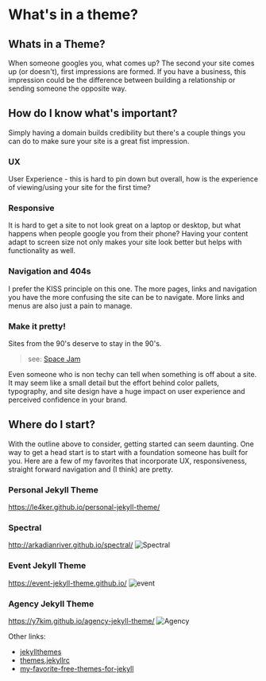 # What's in a theme?

## Whats in a Theme?
When someone googles you, what comes up? The second your site comes up (or doesn't), first impressions are formed.
If you have a business, this impression could be the difference between building a relationship or sending someone the opposite way.

## How do I know what's important?
Simply having a domain builds credibility but there's a couple things you can do to make sure your site is a great fist impression.

### UX
User Experience - this is hard to pin down but overall, how is the experience of viewing/using your site for the first time?

### Responsive
It is hard to get a site to not look great on a laptop or desktop, but what happens when people google you from their phone?
Having your content adapt to screen size not only makes your site look better but helps with functionality as well.

### Navigation and 404s
I prefer the KISS principle on this one. The more pages, links and navigation you have the more confusing the site can be to navigate.
More links and menus are also just a pain to manage.

### Make it pretty!
Sites from the 90's deserve to stay in the 90's.
> see: [Space Jam](https://www.warnerbros.com/archive/spacejam/movie/jam.htm)

Even someone who is non techy can tell when something is off about a site. It may seem like a small detail but the effort
behind color pallets, typography, and site design have a huge impact on user experience and perceived confidence in your brand.

## Where do I start?
With the outline above to consider, getting started can seem daunting. One way to get a head start is to start with a foundation someone has built for you.
Here are a few of my favorites that incorporate UX, responsiveness, straight forward navigation and (I think) are pretty.

### Personal Jekyll Theme
https://le4ker.github.io/personal-jekyll-theme/

### Spectral
http://arkadianriver.github.io/spectral/
![Spectral](http://jekyllthemes.org/thumbnails/spectral.png)

### Event Jekyll Theme
https://event-jekyll-theme.github.io/
![event](http://jekyllthemes.org/thumbnails/event-jekyll-theme.png)

### Agency Jekyll Theme
https://y7kim.github.io/agency-jekyll-theme/
![Agency](http://jekyllthemes.org/thumbnails/agency.jpg)

Other links:
- [jekyllthemes](http://jekyllthemes.org/page9/)
- [themes.jekyllrc](http://themes.jekyllrc.org/)
- [my-favorite-free-themes-for-jekyll](https://medium.com/jonredeker/my-favorite-free-themes-for-jekyll-bcd6c918c907)

